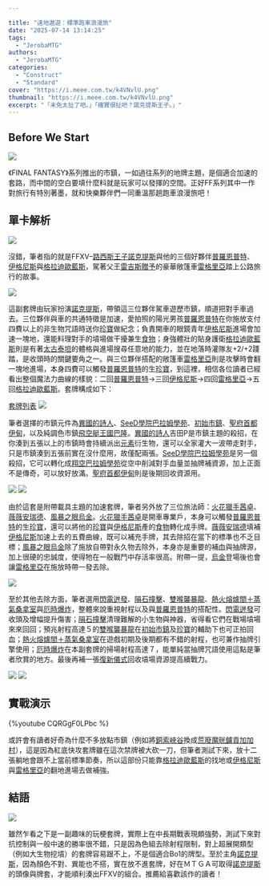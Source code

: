 ```yaml
---

title: "遠地遨遊：標準跑車浪漫旅"
date: "2025-07-14 13:14:25"
tags:
  - "JerobaMTG"
authors:
  - "JerobaMTG"
categories:
  - "Construct"
  - "Standard"
cover: "https://i.meee.com.tw/k4VNvlU.png"
thumbnail: "https://i.meee.com.tw/k4VNvlU.png"
excerpt: "「未免太扯了吧。」「確實很扯吧？諾克提斯王子。」"
---
```


## Before We Start

![](https://i.meee.com.tw/bob9I3p.png)

《FINAL FANTASY》系列推出的市鎮，一如過往系列的地牌主題，是個適合加速的套路，而中間的空白要填什麼料就是玩家可以發揮的空間。正好FF系列其中一作對旅行有特別著墨，就和快樂夥伴們一同重溫那趟跑車浪漫旅吧！

## 單卡解析

![](https://i.meee.com.tw/yDmHJUb.png)

沒錯，筆者指的就是FFXV–[路西斯王子諾克提斯](https://scryfall.com/card/fin/235/noctis-prince-of-lucis)與他的三個好夥伴[普羅恩普特](https://scryfall.com/card/fin/148/prompto-argentum)、[伊格尼斯](https://scryfall.com/card/fin/227/ignis-scientia)與[格拉迪歐藍斯](https://scryfall.com/card/fin/224/gladiolus-amicitia)，駕著父王[雷吉斯贈予](https://scryfall.com/card/fin/20/from-father-to-son)的豪華敞篷車[雷格里亞](https://scryfall.com/card/fin/267/the-regalia)踏上公路旅行的故事。

![](https://i.meee.com.tw/tgMywOk.png)

這副套牌由玩家扮演[諾克提斯](https://scryfall.com/card/fin/235/noctis-prince-of-lucis)，帶領這三位夥伴駕車遊歷市鎮，順道把對手車過去。三位夥伴與車的共通特徵是加速，愛拍照的陽光男孩[普羅恩普特](https://scryfall.com/card/fin/148/prompto-argentum)在你施放支付四費以上的非生物咒語時送你[珍寶](https://scryfall.com/card/tfin/36/treasure)做紀念；負責開車的眼鏡青年[伊格尼斯](https://scryfall.com/card/fin/227/ignis-scientia)進場會加速一塊地，還能料理對手的墳場做干擾兼生[食物](https://scryfall.com/card/tfin/22/food)；身強體壯的貼身護衛[格拉迪歐藍斯](https://scryfall.com/card/fin/224/gladiolus-amicitia)則是有著[太古泰坦](https://scryfall.com/card/ima/183/primeval-titan)的體格與進場搜尋任意地的能力，並在地落時灌隊友+2/+2踐踏，是收頭時的關鍵要角之一。與三位夥伴搭配的敞篷車[雷格里亞](https://scryfall.com/card/fin/267/the-regalia)則是攻擊時會翻一塊地進場，本身四費可以觸發[普羅恩普特](https://scryfall.com/card/fin/148/prompto-argentum)的生[珍寶](https://scryfall.com/card/tfin/36/treasure)，到這裡，相信各位讀者已經看出整個魔法力曲線的樣貌：二回[普羅恩普特](https://scryfall.com/card/fin/148/prompto-argentum)→三回[伊格尼斯](https://scryfall.com/card/fin/227/ignis-scientia)→四回[雷格里亞](https://scryfall.com/card/fin/267/the-regalia)→五回[格拉迪歐藍斯](https://scryfall.com/card/fin/224/gladiolus-amicitia)。套牌構成如下：

[套牌列表](https://www.mtggoldfish.com/deck/7213314#paper)
![](https://i.meee.com.tw/E0HT1fh.png)

筆者選擇的市鎮元件為[異國的詩人](https://scryfall.com/card/fin/249/the-wandering-minstrel)、[SeeD學院巴拉姆學苑](https://scryfall.com/card/fin/272/balamb-garden-seed-academy-balamb-garden-airborne)、[初始市鎮](https://scryfall.com/card/fin/289/starting-town)、[聖府首都伊甸](https://scryfall.com/card/fin/277/eden-seat-of-the-sanctum)，以及純調色市鎮[飛空艇王國巴隆](https://scryfall.com/card/fin/273/baron-airship-kingdom)。[異國的詩人](https://scryfall.com/card/fin/249/the-wandering-minstrel)吉田P是市鎮主題的殺招，在你湊到五張以上的市鎮時會持續派出[元素](https://scryfall.com/card/tfin/21/elemental)衍生物，還可以全家灌大一波帶走對手，只是市鎮湊到五張前實在沒什麼用，故僅配兩張。[SeeD學院巴拉姆學苑](https://scryfall.com/card/fin/272/balamb-garden-seed-academy-balamb-garden-airborne)是另一個殺招，它可以轉化成[翔空巴拉姆學苑](https://scryfall.com/card/fin/272/balamb-garden-seed-academy-balamb-garden-airborne?back)從空中削減對手血量並抽牌補資源，加上正面不是傳奇，可以放好放滿。[聖府首都伊甸](https://scryfall.com/card/fin/277/eden-seat-of-the-sanctum)則是後期回收資源用。

![](https://i.meee.com.tw/5Tqxjb9.png)
![](https://i.meee.com.tw/5GzmDSW.png)

由於這套是附帶載具主題的加速套牌，筆者另外放了三位旅法師：[火花獵手茜卓](https://scryfall.com/card/dft/116/chandra-spark-hunter)、[薇薇安瑞德](https://scryfall.com/card/fdn/234/vivien-reid)、[風暴之眼烏金](https://scryfall.com/card/tdm/1/ugin-eye-of-the-storms)。[火花獵手茜卓](https://scryfall.com/card/dft/116/chandra-spark-hunter)是開車專業戶，本身可以觸發[普羅恩普特](https://scryfall.com/card/fin/148/prompto-argentum)的生[珍寶](https://scryfall.com/card/tfin/36/treasure)，還可以將他的[珍寶](https://scryfall.com/card/tfin/36/treasure)與[伊格尼斯](https://scryfall.com/card/fin/227/ignis-scientia)產的[食物](https://scryfall.com/card/tfin/22/food)轉化成手牌。[薇薇安瑞德](https://scryfall.com/card/fdn/234/vivien-reid)填補[伊格尼斯](https://scryfall.com/card/fin/227/ignis-scientia)加速上去的五費曲線，既可以補充手牌，其去除招在當下的標準也不乏目標；[風暴之眼烏金](https://scryfall.com/card/tdm/1/ugin-eye-of-the-storms)除了施放自帶對永久物去除外，本身亦是重要的補血與抽牌源，加上很硬的忠誠度，使得牠在一般戰鬥中存活率很高。附帶一提，[烏金](https://scryfall.com/card/tdm/1/ugin-eye-of-the-storms)登場後也會讓[雷格里亞](https://scryfall.com/card/fin/267/the-regalia)在施放時帶一發去除。

![](https://i.meee.com.tw/hn4AvOq.png)

至於其他去除方面，筆者選用[閃電迸發](https://scryfall.com/card/fdn/192/burst-lightning)、[隕石撞擊](https://scryfall.com/card/fin/164/suplex)、[雙喉襲暴龍](https://scryfall.com/card/tdm/232/twinmaw-stormbrood-charring-bite)、[熱火熔爐間＋蒸氣桑拿室](https://scryfall.com/card/dsk/230/roaring-furnace-steaming-sauna)與[厄時爆炸](https://scryfall.com/card/mkm/207/ill-timed-explosion)，整體來說重視射程以及與[普羅恩普特](https://scryfall.com/card/fin/148/prompto-argentum)的搭配性。[閃電迸發](https://scryfall.com/card/fdn/192/burst-lightning)可收頭及增幅提升傷害；[隕石撞擊](https://scryfall.com/card/fin/164/suplex)清理難解的小生物與神器，省得看它們在戰場墳場來來回回；預兆射程高達５的[雙喉襲暴龍](https://scryfall.com/card/tdm/232/twinmaw-stormbrood-charring-bite)在[初始市鎮](https://scryfall.com/card/fin/289/starting-town)及[珍寶](https://scryfall.com/card/tfin/36/treasure)的輔助下也可正拍回血；[熱火熔爐間＋蒸氣桑拿室](https://scryfall.com/card/dsk/230/roaring-furnace-steaming-sauna)在遊戲初期及後期都有不錯的射程，也可兼作抽牌引擎使用；[厄時爆炸](https://scryfall.com/card/mkm/207/ill-timed-explosion)在本副套牌的掃場射程高達７，能單純當抽牌咒語使用這點是筆者欣賞的地方。最後再補一張[復新儀式](https://scryfall.com/card/tdm/153/rite-of-renewal)回收墳場資源提高續戰力。

![](https://i.meee.com.tw/RSTOxwf.png)
![](https://i.meee.com.tw/jndxQXT.png)

## 實戰演示

{%youtube CQRGgF0LPbc %}

或許會有讀者好奇為什麼不多放點市鎮（例如將[銅索峽谷](https://scryfall.com/card/one/249/copperline-gorge)換成[荒廢魔晄鑪貢加加村](https://scryfall.com/card/fin/280/gongaga-reactor-town)），這是因為紅底快攻套牌雖在這次禁牌被大砍一刀，但筆者測試下來，放十二張躺地會跟不上當前標準節奏，所以這部份只能靠[格拉迪歐藍斯](https://scryfall.com/card/fin/224/gladiolus-amicitia)的找地或[伊格尼斯](https://scryfall.com/card/fin/227/ignis-scientia)與[雷格里亞](https://scryfall.com/card/fin/267/the-regalia)的翻地進場去做補強。

## 結語

![](https://i.meee.com.tw/5t0Hhwu.png)

雖然乍看之下是一副趣味的玩梗套牌，實際上在中長期戰表現頗強勢，測試下來對抗控制與一般中速的勝率很不錯，只是因為色組去除射程限制，對上超展開類型（例如大生物挖墳）的套牌容易跟不上，不是個適合Bo1的牌型。至於主角[諾克提斯](https://scryfall.com/card/fin/235/noctis-prince-of-lucis)，因為顏色不對、異能也不搭，實在放不進套牌，好在ＭＴＧＡ可取得[諾克提斯](https://scryfall.com/card/fin/235/noctis-prince-of-lucis)的頭像與牌套，才能順利湊出FFXV的組合。推薦給喜歡該作的讀者！
